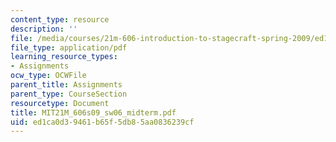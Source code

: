 ```yaml
---
content_type: resource
description: ''
file: /media/courses/21m-606-introduction-to-stagecraft-spring-2009/ed1ca0d39461b65f5db85aa0836239cf_MIT21M_606s09_sw06_midterm.pdf
file_type: application/pdf
learning_resource_types:
- Assignments
ocw_type: OCWFile
parent_title: Assignments
parent_type: CourseSection
resourcetype: Document
title: MIT21M_606s09_sw06_midterm.pdf
uid: ed1ca0d3-9461-b65f-5db8-5aa0836239cf
---
```

